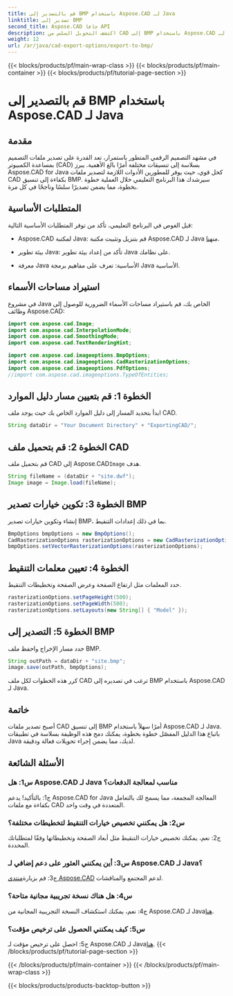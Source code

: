 ```yaml
---
title: قم بالتصدير إلى BMP باستخدام Aspose.CAD لـ Java
linktitle: تصدير إلى BMP
second_title: Aspose.CAD جافا API
description: اكتشف التحويل السلس من CAD إلى BMP باستخدام Aspose.CAD لـ Java. اتبع دليلنا المفصّل خطوة بخطوة للحصول على عمليات تصدير فعالة ودقيقة.
weight: 12
url: /ar/java/cad-export-options/export-to-bmp/
---
```


{{< blocks/products/pf/main-wrap-class >}}
{{< blocks/products/pf/main-container >}}
{{< blocks/products/pf/tutorial-page-section >}}

# قم بالتصدير إلى BMP باستخدام Aspose.CAD لـ Java

## مقدمة

في مشهد التصميم الرقمي المتطور باستمرار، تعد القدرة على تصدير ملفات التصميم بمساعدة الكمبيوتر (CAD) بسلاسة إلى تنسيقات مختلفة أمرًا بالغ الأهمية. يبرز Aspose.CAD for Java كحل قوي، حيث يوفر للمطورين الأدوات اللازمة لتصدير ملفات CAD بكفاءة إلى تنسيق BMP. سيرشدك هذا البرنامج التعليمي خلال العملية خطوة بخطوة، مما يضمن تصديرًا سلسًا وناجحًا في كل مرة.

## المتطلبات الأساسية

قبل الغوص في البرنامج التعليمي، تأكد من توفر المتطلبات الأساسية التالية:

- Aspose.CAD لمكتبة Java: قم بتنزيل وتثبيت مكتبة Aspose.CAD لـ Java من[هنا](https://releases.aspose.com/cad/java/).

- بيئة تطوير Java: تأكد من إعداد بيئة تطوير Java على نظامك.

- معرفة Java الأساسية: تعرف على مفاهيم برمجة Java الأساسية.

## استيراد مساحات الأسماء

في مشروع Java الخاص بك، قم باستيراد مساحات الأسماء الضرورية للوصول إلى وظائف Aspose.CAD:

```java
import com.aspose.cad.Image;
import com.aspose.cad.InterpolationMode;
import com.aspose.cad.SmoothingMode;
import com.aspose.cad.TextRenderingHint;

import com.aspose.cad.imageoptions.BmpOptions;
import com.aspose.cad.imageoptions.CadRasterizationOptions;
import com.aspose.cad.imageoptions.PdfOptions;
//import com.aspose.cad.imageoptions.TypeOfEntities;
```

## الخطوة 1: قم بتعيين مسار دليل الموارد

ابدأ بتحديد المسار إلى دليل الموارد الخاص بك حيث يوجد ملف CAD.

```java
String dataDir = "Your Document Directory" + "ExportingCAD/";
```

## الخطوة 2: قم بتحميل ملف CAD

 قم بتحميل ملف CAD إلى Aspose.CAD`Image` هدف.

```java
String fileName = (dataDir + "site.dwf");
Image image = Image.load(fileName);
```

## الخطوة 3: تكوين خيارات تصدير BMP

إنشاء وتكوين خيارات تصدير BMP، بما في ذلك إعدادات التنقيط.

```java
BmpOptions bmpOptions = new BmpOptions();
CadRasterizationOptions rasterizationOptions = new CadRasterizationOptions();
bmpOptions.setVectorRasterizationOptions(rasterizationOptions);
```

## الخطوة 4: تعيين معلمات التنقيط

حدد المعلمات مثل ارتفاع الصفحة وعرض الصفحة وتخطيطات التنقيط.

```java
rasterizationOptions.setPageHeight(500);
rasterizationOptions.setPageWidth(500);
rasterizationOptions.setLayouts(new String[] { "Model" });
```

## الخطوة 5: التصدير إلى BMP

حدد مسار الإخراج واحفظ ملف BMP.

```java
String outPath = dataDir + "site.bmp";
image.save(outPath, bmpOptions);
```

كرر هذه الخطوات لكل ملف CAD ترغب في تصديره إلى BMP باستخدام Aspose.CAD لـ Java.

## خاتمة

أصبح تصدير ملفات CAD إلى تنسيق BMP أمرًا سهلاً باستخدام Aspose.CAD لـ Java. باتباع هذا الدليل المفصّل خطوة بخطوة، يمكنك دمج هذه الوظيفة بسلاسة في تطبيقات Java لديك، مما يضمن إجراء تحويلات فعالة ودقيقة.

## الأسئلة الشائعة

### س1: هل Aspose.CAD لـ Java مناسب لمعالجة الدفعات؟

ج1: بالتأكيد! يدعم Aspose.CAD for Java المعالجة المجمعة، مما يسمح لك بالتعامل بكفاءة مع ملفات CAD المتعددة في وقت واحد.

### س2: هل يمكنني تخصيص خيارات التنقيط لتخطيطات مختلفة؟

ج2: نعم، يمكنك تخصيص خيارات التنقيط مثل أبعاد الصفحة وتخطيطاتها وفقًا لمتطلباتك المحددة.

### س3: أين يمكنني العثور على دعم إضافي لـ Aspose.CAD لـ Java؟

 ج3: قم بزيارة[منتدى Aspose.CAD](https://forum.aspose.com/c/cad/19) لدعم المجتمع والمناقشات.

### س4: هل هناك نسخة تجريبية مجانية متاحة؟

 ج4: نعم، يمكنك استكشاف النسخة التجريبية المجانية من Aspose.CAD لـ Java[هنا](https://releases.aspose.com/).

### س5: كيف يمكنني الحصول على ترخيص مؤقت؟

 ج5: احصل على ترخيص مؤقت لـ Aspose.CAD لـ Java[هنا](https://purchase.aspose.com/temporary-license/).
{{< /blocks/products/pf/tutorial-page-section >}}

{{< /blocks/products/pf/main-container >}}
{{< /blocks/products/pf/main-wrap-class >}}

{{< blocks/products/products-backtop-button >}}
